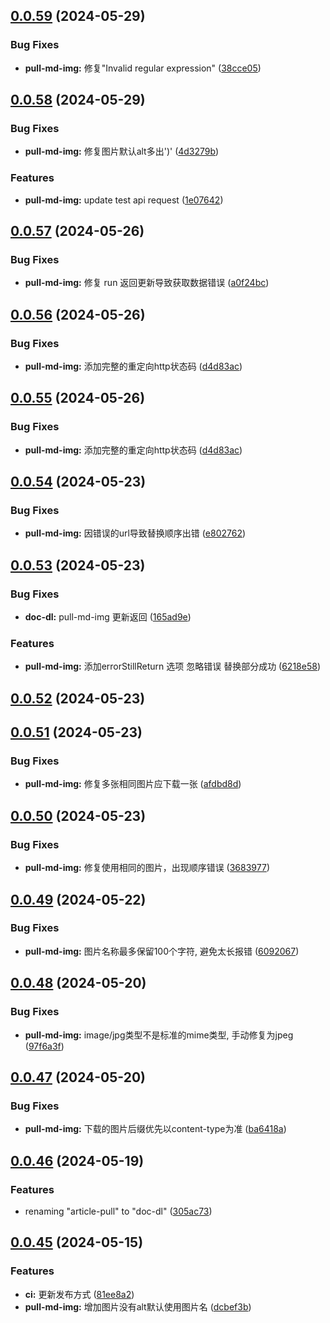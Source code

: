 ## [0.0.59](https://github.com/gxr404/doc-dl/compare/v0.0.58...v0.0.59) (2024-05-29)


### Bug Fixes

* **pull-md-img:** 修复"Invalid regular expression" ([38cce05](https://github.com/gxr404/doc-dl/commit/38cce0579359448550a1df948a189b56ab60b2b8))



## [0.0.58](https://github.com/gxr404/doc-dl/compare/v0.0.57...v0.0.58) (2024-05-29)


### Bug Fixes

* **pull-md-img:** 修复图片默认alt多出')' ([4d3279b](https://github.com/gxr404/doc-dl/commit/4d3279b39c5c5eda516e23ff915ce692078ae78e))


### Features

* **pull-md-img:** update test api request ([1e07642](https://github.com/gxr404/doc-dl/commit/1e07642a66a3571c7cd9840fa8873f52fa4cc44f))



## [0.0.57](https://github.com/gxr404/doc-dl/compare/v0.0.56...v0.0.57) (2024-05-26)


### Bug Fixes

* **pull-md-img:** 修复 run 返回更新导致获取数据错误 ([a0f24bc](https://github.com/gxr404/doc-dl/commit/a0f24bcbacf9df6a15175e7db471dad707d1c34f))



## [0.0.56](https://github.com/gxr404/doc-dl/compare/v0.0.54...v0.0.56) (2024-05-26)


### Bug Fixes

* **pull-md-img:** 添加完整的重定向http状态码 ([d4d83ac](https://github.com/gxr404/doc-dl/commit/d4d83acf53783f1a1b9b8e14980f19342bf7a0a7))



## [0.0.55](https://github.com/gxr404/doc-dl/compare/v0.0.54...v0.0.55) (2024-05-26)


### Bug Fixes

* **pull-md-img:** 添加完整的重定向http状态码 ([d4d83ac](https://github.com/gxr404/doc-dl/commit/d4d83acf53783f1a1b9b8e14980f19342bf7a0a7))



## [0.0.54](https://github.com/gxr404/doc-dl/compare/v0.0.53...v0.0.54) (2024-05-23)


### Bug Fixes

* **pull-md-img:** 因错误的url导致替换顺序出错 ([e802762](https://github.com/gxr404/doc-dl/commit/e802762bfef83b489f590ea8bfe6cd89556ac05c))



## [0.0.53](https://github.com/gxr404/doc-dl/compare/v0.0.52...v0.0.53) (2024-05-23)


### Bug Fixes

* **doc-dl:** pull-md-img 更新返回 ([165ad9e](https://github.com/gxr404/doc-dl/commit/165ad9ecadb7d0f44aa37713d60d6132cd2a472a))


### Features

* **pull-md-img:** 添加errorStillReturn 选项 忽略错误 替换部分成功 ([6218e58](https://github.com/gxr404/doc-dl/commit/6218e58122e5ce3658385e5ca3bc0b688dd02ac0))



## [0.0.52](https://github.com/gxr404/doc-dl/compare/v0.0.51...v0.0.52) (2024-05-23)



## [0.0.51](https://github.com/gxr404/doc-dl/compare/v0.0.50...v0.0.51) (2024-05-23)


### Bug Fixes

* **pull-md-img:** 修复多张相同图片应下载一张 ([afdbd8d](https://github.com/gxr404/doc-dl/commit/afdbd8d1b30053a86688d9ab7658dbf1d47a99c3))



## [0.0.50](https://github.com/gxr404/doc-dl/compare/v0.0.49...v0.0.50) (2024-05-23)


### Bug Fixes

* **pull-md-img:** 修复使用相同的图片，出现顺序错误 ([3683977](https://github.com/gxr404/doc-dl/commit/3683977bfc61402154062c9f9f957c8a181624dc))



## [0.0.49](https://github.com/gxr404/doc-dl/compare/v0.0.48...v0.0.49) (2024-05-22)


### Bug Fixes

* **pull-md-img:** 图片名称最多保留100个字符, 避免太长报错 ([6092067](https://github.com/gxr404/doc-dl/commit/6092067622f3e694557061fce94577563c493a99))



## [0.0.48](https://github.com/gxr404/doc-dl/compare/v0.0.47...v0.0.48) (2024-05-20)


### Bug Fixes

* **pull-md-img:** image/jpg类型不是标准的mime类型, 手动修复为jpeg ([97f6a3f](https://github.com/gxr404/doc-dl/commit/97f6a3fefec25c2c5823b7f817ef6fe783cc1a8e))



## [0.0.47](https://github.com/gxr404/doc-dl/compare/v0.0.46...v0.0.47) (2024-05-20)


### Bug Fixes

* **pull-md-img:** 下载的图片后缀优先以content-type为准 ([ba6418a](https://github.com/gxr404/doc-dl/commit/ba6418aba0107106050694e4350bcd503a4daa8a))



## [0.0.46](https://github.com/gxr404/doc-dl/compare/v0.0.45...v0.0.46) (2024-05-19)


### Features

* renaming  "article-pull"  to "doc-dl" ([305ac73](https://github.com/gxr404/doc-dl/commit/305ac73b889d4edcd5b697e0956412beaf089840))



## [0.0.45](https://github.com/gxr404/doc-dl/compare/v0.0.44...v0.0.45) (2024-05-15)


### Features

* **ci:** 更新发布方式 ([81ee8a2](https://github.com/gxr404/doc-dl/commit/81ee8a2992cae884e81ded6b4a06cb3d9d4c1100))
* **pull-md-img:** 增加图片没有alt默认使用图片名 ([dcbef3b](https://github.com/gxr404/doc-dl/commit/dcbef3b24e2500724d1e2c012708656daa019fbb))



